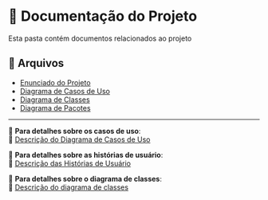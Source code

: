 # 📂 Documentação do Projeto
Esta pasta contém documentos relacionados ao projeto

## 📄 Arquivos
- [Enunciado do Projeto](./LAB02-Sistema-Aluguel-de-Carros.pdf)
- [Diagrama de Casos de Uso](./LAB02-Diagrama-Casos-de-Uso.png)
- [Diagrama de Classes](./LAB02-Diagrama-de-Classes.png)
- [Diagrama de Pacotes](./LAB02-Diagrama-de-Pacotes.png)
---
📌 **Para detalhes sobre os casos de uso**:  
🔗 [Descrição do Diagrama de Casos de Uso](./casos_de_uso.md)

📌 **Para detalhes sobre as histórias de usuário**:  
🔗 [Descrição das Histórias de Usuário](./historias_de_usuario.md)

📌 **Para detalhes sobre o diagrama de classes**:  
🔗 [Descrição do diagrama de classes](./LAB02-Diagram-de-Classes.png)
